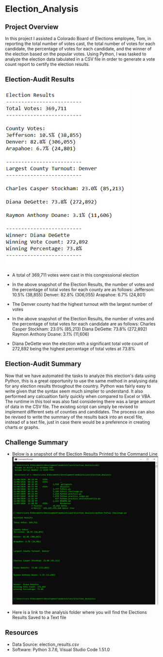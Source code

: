 # Election_Analysis

## Project Overview
In this project I assisted a Colorado Board of Elections employee, Tom, in reporting the total number of votes cast, the total number of votes for each candidate, the percentage of votes for each candidate, and the winner of the election based on the popular votes. Using Python, I was tasked to analyze the election data tabulated in a CSV file in order to generate a vote count report to certify the election results.

## Election-Audit Results
![Election_Results_Snapshot](https://github.com/Lora-Borja/Election_Analysis/blob/main/analysis/Election_Results_Snapshot.PNG)

* A total of 369,711 votes were cast in this congressional election
* In the above snapshot of the Election Results, the number of votes and the percentage of total votes for each county are as follows:
Jefferson: 10.5% (38,855)
Denver: 82.8% (306,055)
Arapahoe: 6.7% (24,801)

* The Denver county had the highest turnout with the largest number of votes
* In the above snapshot of the Election Results, the number of votes and the percentage of total votes for each candidate are as follows:
Charles Casper Stockham: 23.0% (85,213)
Diana DeGette: 73.8% (272,892)
Raymon Anthony Doane: 3.1% (11,606)

* Diana DeGette won the election with a significant total vote count of 272,892 being the highest percentage of total votes at 73.8%


## Election-Audit Summary
Now that we have automated the tasks to analyze this election's data using Python, this is a great opportunity to use the same method in analysing data for any election results throughout the country. Python was fairly easy to write given that the syntax seem much simplier to understand. It also performed any calcualtion fairly quickly when compared to Excel or VBA. The runtime in this tool was also fast considering there was a large amount of data in the CSV file. The existing script can simply be revised to implement different sets of counties and candidates. The process can also be revised to write the summary of the results back into an excel file, instead of a text file, just in case there would be a preference in creating charts or graphs.

## Challenge Summary
* Below is a snapshot of the Election Results Printed to the Command Line
![Election_Results_onCommandline](https://github.com/Lora-Borja/Election_Analysis/blob/main/analysis/Election_Results_onCommandline.PNG)

* Here is a link to the analysis folder where you will find the Elections Results Saved to a Text file

## Resources
- Data Source: election_results.csv
- Software: Python 3.7.6, Visual Studio Code 1.51.0
